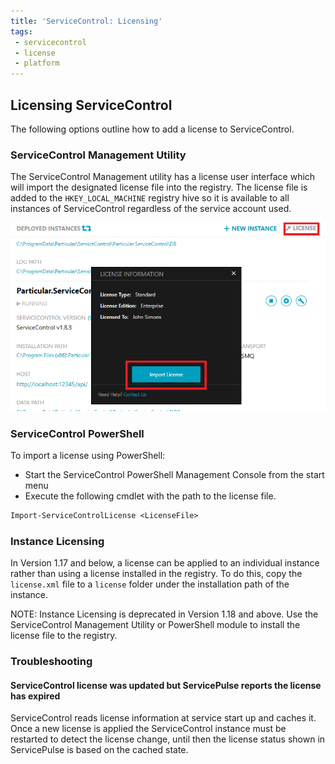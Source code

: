 ```yaml
---
title: 'ServiceControl: Licensing'
tags:
 - servicecontrol
 - license
 - platform
---
```



## Licensing ServiceControl

The following options outline how to add a license to ServiceControl.


### ServiceControl Management Utility

The ServiceControl Management utility has a license user interface which will import the designated license file into the registry. The license file is added to the `HKEY_LOCAL_MACHINE` registry hive so it is available to all instances of ServiceControl regardless of the service account used.

![](managementutil-addlicense.png)


### ServiceControl PowerShell

To import a license using PowerShell:

* Start the ServiceControl PowerShell Management Console from the start menu
* Execute the following cmdlet with the path to the license file.

```ps
Import-ServiceControlLicense <LicenseFile>
```


### Instance Licensing

In Version 1.17 and below, a license can be applied to an individual instance rather than using a license installed in the registry. To do this, copy the `license.xml` file to a `license` folder under the installation path of the instance.

NOTE: Instance Licensing is deprecated in Version 1.18 and above. Use the ServiceControl Management Utility or PowerShell module to install the license file to the registry.


### Troubleshooting


#### ServiceControl license was updated but ServicePulse reports the license has expired

ServiceControl reads license information at service start up and caches it. Once a new license is applied the ServiceControl instance must be restarted to detect the license change, until then the license status shown in ServicePulse is based on the cached state.